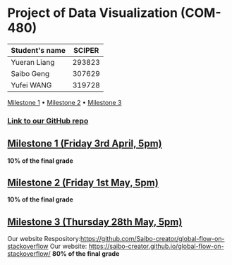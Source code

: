 # Project of Data Visualization (COM-480)

| Student's name | SCIPER |
| -------------- | ------ |
| Yueran Liang|293823 |
| Saibo Geng  |307629 |
| Yufei WANG|319728 |

[Milestone 1](#milestone-1-friday-3rd-april-5pm) • [Milestone 2](#milestone-2-friday-1st-may-5pm) • [Milestone 3](#milestone-3-thursday-28th-may-5pm)

### [Link to our GitHub repo](https://github.com/Saibo-creator/global-flow-on-stackoverflow)

## [Milestone 1 (Friday 3rd April, 5pm)](https://github.com/com-480-data-visualization/com-480-project-vizulixr/blob/master/Milestone1.md)

**10% of the final grade**


## [Milestone 2 (Friday 1st May, 5pm)](https://github.com/com-480-data-visualization/com-480-project-vizulixr/blob/master/Milestone2.pdf)

**10% of the final grade**




## [Milestone 3 (Thursday 28th May, 5pm)](https://github.com/com-480-data-visualization/com-480-project-vizulixr/blob/master/COM480%20Process%20Book.pdf)

Our website Respository:https://github.com/Saibo-creator/global-flow-on-stackoverflow
Our website: https://saibo-creator.github.io/global-flow-on-stackoverflow/
**80% of the final grade**


